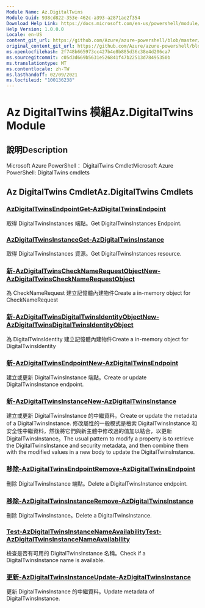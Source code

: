 ```yaml
---
Module Name: Az.DigitalTwins
Module Guid: 938cd822-353e-462c-a393-a2871ae2f354
Download Help Link: https://docs.microsoft.com/en-us/powershell/module/az.digitaltwins
Help Version: 1.0.0.0
Locale: en-US
content_git_url: https://github.com/Azure/azure-powershell/blob/master/src/DigitalTwins/help/Az.DigitalTwins.md
original_content_git_url: https://github.com/Azure/azure-powershell/blob/master/src/DigitalTwins/help/Az.DigitalTwins.md
ms.openlocfilehash: 2f748b665973cc427b4e8b885d36c38e4d206ca7
ms.sourcegitcommit: c05d3d669b5631e526841f47b22513d78495350b
ms.translationtype: MT
ms.contentlocale: zh-TW
ms.lasthandoff: 02/09/2021
ms.locfileid: "100136238"
---
```

# <span data-ttu-id="504c4-101">Az DigitalTwins 模組</span><span class="sxs-lookup"><span data-stu-id="504c4-101">Az.DigitalTwins Module</span></span>
## <span data-ttu-id="504c4-102">說明</span><span class="sxs-lookup"><span data-stu-id="504c4-102">Description</span></span>
<span data-ttu-id="504c4-103">Microsoft Azure PowerShell： DigitalTwins Cmdlet</span><span class="sxs-lookup"><span data-stu-id="504c4-103">Microsoft Azure PowerShell: DigitalTwins cmdlets</span></span>

## <span data-ttu-id="504c4-104">Az DigitalTwins Cmdlet</span><span class="sxs-lookup"><span data-stu-id="504c4-104">Az.DigitalTwins Cmdlets</span></span>
### [<span data-ttu-id="504c4-105">AzDigitalTwinsEndpoint</span><span class="sxs-lookup"><span data-stu-id="504c4-105">Get-AzDigitalTwinsEndpoint</span></span>](Get-AzDigitalTwinsEndpoint.md)
<span data-ttu-id="504c4-106">取得 DigitalTwinsInstances 端點。</span><span class="sxs-lookup"><span data-stu-id="504c4-106">Get DigitalTwinsInstances Endpoint.</span></span>

### [<span data-ttu-id="504c4-107">AzDigitalTwinsInstance</span><span class="sxs-lookup"><span data-stu-id="504c4-107">Get-AzDigitalTwinsInstance</span></span>](Get-AzDigitalTwinsInstance.md)
<span data-ttu-id="504c4-108">取得 DigitalTwinsInstances 資源。</span><span class="sxs-lookup"><span data-stu-id="504c4-108">Get DigitalTwinsInstances resource.</span></span>

### [<span data-ttu-id="504c4-109">新-AzDigitalTwinsCheckNameRequestObject</span><span class="sxs-lookup"><span data-stu-id="504c4-109">New-AzDigitalTwinsCheckNameRequestObject</span></span>](New-AzDigitalTwinsCheckNameRequestObject.md)
<span data-ttu-id="504c4-110">為 CheckNameRequest 建立記憶體內建物件</span><span class="sxs-lookup"><span data-stu-id="504c4-110">Create a in-memory object for CheckNameRequest</span></span>

### [<span data-ttu-id="504c4-111">新-AzDigitalTwinsDigitalTwinsIdentityObject</span><span class="sxs-lookup"><span data-stu-id="504c4-111">New-AzDigitalTwinsDigitalTwinsIdentityObject</span></span>](New-AzDigitalTwinsDigitalTwinsIdentityObject.md)
<span data-ttu-id="504c4-112">為 DigitalTwinsIdentity 建立記憶體內建物件</span><span class="sxs-lookup"><span data-stu-id="504c4-112">Create a in-memory object for DigitalTwinsIdentity</span></span>

### [<span data-ttu-id="504c4-113">新-AzDigitalTwinsEndpoint</span><span class="sxs-lookup"><span data-stu-id="504c4-113">New-AzDigitalTwinsEndpoint</span></span>](New-AzDigitalTwinsEndpoint.md)
<span data-ttu-id="504c4-114">建立或更新 DigitalTwinsInstance 端點。</span><span class="sxs-lookup"><span data-stu-id="504c4-114">Create or update DigitalTwinsInstance endpoint.</span></span>

### [<span data-ttu-id="504c4-115">新-AzDigitalTwinsInstance</span><span class="sxs-lookup"><span data-stu-id="504c4-115">New-AzDigitalTwinsInstance</span></span>](New-AzDigitalTwinsInstance.md)
<span data-ttu-id="504c4-116">建立或更新 DigitalTwinsInstance 的中繼資料。</span><span class="sxs-lookup"><span data-stu-id="504c4-116">Create or update the metadata of a DigitalTwinsInstance.</span></span>
<span data-ttu-id="504c4-117">修改屬性的一般模式是檢索 DigitalTwinsInstance 和安全性中繼資料，然後將它們與新主體中修改過的值加以結合，以更新 DigitalTwinsInstance。</span><span class="sxs-lookup"><span data-stu-id="504c4-117">The usual pattern to modify a property is to retrieve the DigitalTwinsInstance and security metadata, and then combine them with the modified values in a new body to update the DigitalTwinsInstance.</span></span>

### [<span data-ttu-id="504c4-118">移除-AzDigitalTwinsEndpoint</span><span class="sxs-lookup"><span data-stu-id="504c4-118">Remove-AzDigitalTwinsEndpoint</span></span>](Remove-AzDigitalTwinsEndpoint.md)
<span data-ttu-id="504c4-119">刪除 DigitalTwinsInstance 端點。</span><span class="sxs-lookup"><span data-stu-id="504c4-119">Delete a DigitalTwinsInstance endpoint.</span></span>

### [<span data-ttu-id="504c4-120">移除-AzDigitalTwinsInstance</span><span class="sxs-lookup"><span data-stu-id="504c4-120">Remove-AzDigitalTwinsInstance</span></span>](Remove-AzDigitalTwinsInstance.md)
<span data-ttu-id="504c4-121">刪除 DigitalTwinsInstance。</span><span class="sxs-lookup"><span data-stu-id="504c4-121">Delete a DigitalTwinsInstance.</span></span>

### [<span data-ttu-id="504c4-122">Test-AzDigitalTwinsInstanceNameAvailability</span><span class="sxs-lookup"><span data-stu-id="504c4-122">Test-AzDigitalTwinsInstanceNameAvailability</span></span>](Test-AzDigitalTwinsInstanceNameAvailability.md)
<span data-ttu-id="504c4-123">檢查是否有可用的 DigitalTwinsInstance 名稱。</span><span class="sxs-lookup"><span data-stu-id="504c4-123">Check if a DigitalTwinsInstance name is available.</span></span>

### [<span data-ttu-id="504c4-124">更新-AzDigitalTwinsInstance</span><span class="sxs-lookup"><span data-stu-id="504c4-124">Update-AzDigitalTwinsInstance</span></span>](Update-AzDigitalTwinsInstance.md)
<span data-ttu-id="504c4-125">更新 DigitalTwinsInstance 的中繼資料。</span><span class="sxs-lookup"><span data-stu-id="504c4-125">Update metadata of DigitalTwinsInstance.</span></span>

